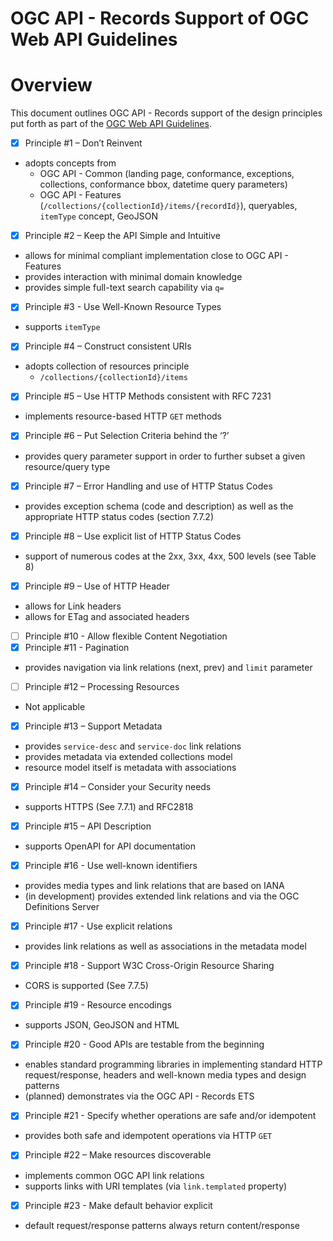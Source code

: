 # OGC API - Records Support of OGC Web API Guidelines

# Overview

This document outlines OGC API - Records support of the design principles put forth as part of the [OGC Web API Guidelines](https://github.com/opengeospatial/OGC-Web-API-Guidelines).

- [x]  Principle #1 – Don’t Reinvent
  - adopts concepts from
    - OGC API - Common (landing page, conformance, exceptions, collections, conformance bbox, datetime query parameters)
    - OGC API - Features (`/collections/{collectionId}/items/{recordId}`), queryables, `itemType` concept, GeoJSON
- [x]  Principle #2 – Keep the API Simple and Intuitive
  - allows for minimal compliant implementation close to OGC API - Features
  - provides interaction with minimal domain knowledge
  - provides simple full-text search capability via `q=`
- [x]  Principle #3 - Use Well-Known Resource Types
  - supports `itemType`
- [x]  Principle #4 – Construct consistent URIs
  - adopts collection of resources principle
    - `/collections/{collectionId}/items`
- [x]  Principle #5 – Use HTTP Methods consistent with RFC 7231
  - implements resource-based HTTP `GET` methods
- [x]  Principle #6 – Put Selection Criteria behind the ‘?’
  - provides query parameter support in order to further subset a given resource/query type
- [x]  Principle #7 – Error Handling and use of HTTP Status Codes
  - provides exception schema (code and description) as well as the appropriate HTTP status codes (section 7.7.2)
- [x]  Principle #8 – Use explicit list of HTTP Status Codes
  - support of numerous codes at the 2xx, 3xx, 4xx, 500 levels (see Table 8)
- [x]  Principle #9 – Use of HTTP Header
  - allows for Link headers
  - allows for ETag and associated headers
- [ ]  Principle #10 - Allow flexible Content Negotiation
- [x]  Principle #11 - Pagination
  - provides navigation via link relations (next, prev) and `limit` parameter
- [ ]  Principle #12 – Processing Resources
  - Not applicable
- [x]  Principle #13 – Support Metadata
  - provides `service-desc` and `service-doc` link relations
  - provides metadata via extended collections model
  - resource model itself is metadata with associations
- [x]  Principle #14 – Consider your Security needs
  - supports HTTPS (See 7.7.1) and RFC2818
- [x]  Principle #15 – API Description
  - supports OpenAPI for API documentation
- [x]  Principle #16 - Use well-known identifiers
  - provides media types and link relations that are based on IANA
  - (in development) provides extended link relations and via the OGC Definitions Server
- [x]  Principle #17 - Use explicit relations
  - provides link relations as well as associations in the metadata model
- [x]  Principle #18 - Support W3C Cross-Origin Resource Sharing
  - CORS is supported (See 7.7.5)
- [x]  Principle #19 - Resource encodings
  - supports JSON, GeoJSON and HTML
- [x]  Principle #20 - Good APIs are testable from the beginning
  - enables standard programming libraries in implementing standard HTTP request/response, headers and well-known media types and design patterns
  - (planned) demonstrates via the OGC API - Records ETS
- [x]  Principle #21 - Specify whether operations are safe and/or idempotent
  - provides both safe and idempotent operations via HTTP `GET`
- [x]  Principle #22 – Make resources discoverable
  - implements common OGC API link relations
  - supports links with URI templates (via `link.templated` property)
- [x]  Principle #23 - Make default behavior explicit
  - default request/response patterns always return content/response

